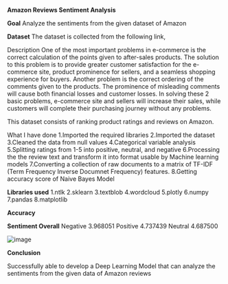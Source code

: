 **Amazon Reviews Sentiment Analysis**

**Goal**
Analyze the sentiments from the given dataset of Amazon

**Dataset**
The dataset is collected from the following link, 


Description
One of the most important problems in e-commerce is the correct calculation of the points given to after-sales products. The solution to this problem is to provide greater customer satisfaction for the e-commerce site, product prominence for sellers, and a seamless shopping experience for buyers. Another problem is the correct ordering of the comments given to the products. The prominence of misleading comments will cause both financial losses and customer losses. In solving these 2 basic problems, e-commerce site and sellers will increase their sales, while customers will complete their purchasing journey without any problems.

This dataset consists of ranking product ratings and reviews on Amazon.

What I have done
1.Imported the required libraries
2.Imported the dataset
3.Cleaned the data from null values
4.Categorical variable analysis
5.Splitting ratings from 1-5 into positive, neutral, and negative
6.Processing the the review text and transform it into format usable by Machine learning models
7.Converting a collection of raw documents to a matrix of TF-IDF (Term Frequency Inverse Documnet Frequency) features.
8.Getting accuracy score of Naive Bayes Model

**Libraries used**
1.ntlk
2.sklearn
3.textblob
4.wordcloud
5.plotly
6.numpy
7.pandas
8.matplotlib

**Accuracy**

**Sentiment	Overall**
Negative	3.968051
Positive	4.737439
Neutral	4.687500

![image](https://github.com/user-attachments/assets/28361c0c-c73a-4947-8a27-f79c3190eaf8)

**Conclusion**

Successfully able to develop a Deep Learning Model that can analyze the sentiments from the given data of Amazon reviews


